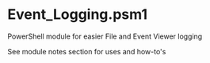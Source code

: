 # Event_Logging.psm1
  PowerShell module for easier File and Event Viewer logging
  
  See module notes section for uses and how-to's
